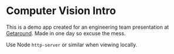 # Computer Vision Intro

This is a demo app created for an engineering team presentation at [Getaround](http://www.getaround.com). Made in one day so excuse the mess.

Use Node ```http-server``` or similar when viewing locally.
